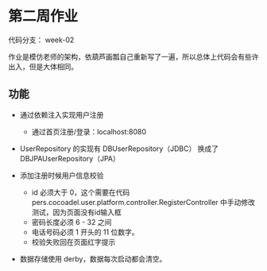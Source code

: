 # 第二周作业

代码分支： week-02

作业是模仿老师的架构，依葫芦画瓢自己重新写了一遍，所以总体上代码会有些许出入，但是大体相同。



## 功能



- 通过依赖注入实现用户注册
  - 通过首页注册/登录：localhost:8080
- UserRepository 的实现有 DBUserRepository（JDBC） 换成了 DBJPAUserRepository（JPA）
- 添加注册时候用户信息校验
  - id 必须大于 0，这个需要在代码 pers.cocoadel.user.platform.controller.RegisterController 中手动修改测试，因为页面没有id输入框
  - 密码长度必须 6 - 32 之间
  - 电话号码必须 1 开头的 11 位数字。
  - 校验失败回在页面红字提示

- 数据存储使用 derby，数据每次启动都会清空。

